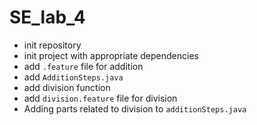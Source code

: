 # SE_lab_4

- init repository
- init project with appropriate dependencies
- add `.feature` file for addition
- add `AdditionSteps.java`
- add division function
- add `division.feature` file for division
- Adding parts related to division to `additionSteps.java`
